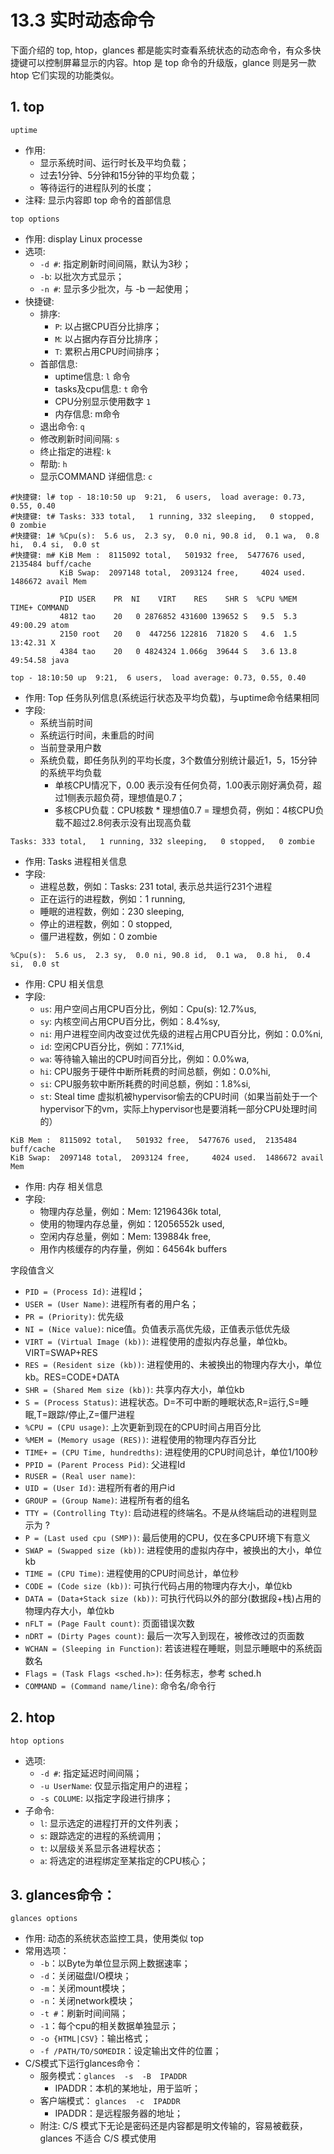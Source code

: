 # 13.3 实时动态命令
下面介绍的 top, htop，glances 都是能实时查看系统状态的动态命令，有众多快捷键可以控制屏幕显示的内容。htop 是 top 命令的升级版，glance 则是另一款 htop 它们实现的功能类似。

## 1. top
`uptime`
- 作用:
    - 显示系统时间、运行时长及平均负载；
    - 过去1分钟、5分钟和15分钟的平均负载；
    - 等待运行的进程队列的长度；
- 注释: 显示内容即 top 命令的首部信息

`top options`
- 作用: display Linux processe
- 选项:
    - `-d #`: 指定刷新时间间隔，默认为3秒；
    - `-b`: 以批次方式显示；
    - `-n #`: 显示多少批次，与 -b 一起使用；
- 快捷键:
    - 排序:
        - `P`: 以占据CPU百分比排序；
        - `M`: 以占据内存百分比排序；
        - `T`: 累积占用CPU时间排序；
    - 首部信息:
        - uptime信息: `l` 命令
        - tasks及cpu信息: `t` 命令
        - CPU分别显示使用数字 `1`
        - 内存信息: m命令
    - 退出命令: `q`
    - 修改刷新时间间隔: `s`
    - 终止指定的进程: `k`
    - 帮助: `h`
    - 显示COMMAND 详细信息: `c`

```
#快捷键: l# top - 18:10:50 up  9:21,  6 users,  load average: 0.73, 0.55, 0.40
#快捷键: t# Tasks: 333 total,   1 running, 332 sleeping,   0 stopped,   0 zombie
#快捷键: 1# %Cpu(s):  5.6 us,  2.3 sy,  0.0 ni, 90.8 id,  0.1 wa,  0.8 hi,  0.4 si,  0.0 st
#快捷键: m# KiB Mem :  8115092 total,   501932 free,  5477676 used,  2135484 buff/cache
           KiB Swap:  2097148 total,  2093124 free,     4024 used.  1486672 avail Mem

           PID USER    PR  NI    VIRT    RES    SHR S  %CPU %MEM     TIME+ COMMAND          
           4812 tao    20   0 2876852 431600 139652 S   9.5  5.3   49:00.29 atom          
           2150 root   20   0  447256 122816  71820 S   4.6  1.5   13:42.31 X
           4384 tao    20   0 4824324 1.066g  39644 S   3.6 13.8   49:54.58 java
```

`top - 18:10:50 up  9:21,  6 users,  load average: 0.73, 0.55, 0.40`
- 作用: Top 任务队列信息(系统运行状态及平均负载)，与uptime命令结果相同
- 字段:
  - 系统当前时间
  - 系统运行时间，未重启的时间
  - 当前登录用户数
  - 系统负载，即任务队列的平均长度，3个数值分别统计最近1，5，15分钟的系统平均负载
    - 单核CPU情况下，0.00 表示没有任何负荷，1.00表示刚好满负荷，超过1侧表示超负荷，理想值是0.7；
    - 多核CPU负载：CPU核数 * 理想值0.7 = 理想负荷，例如：4核CPU负载不超过2.8何表示没有出现高负载

`Tasks: 333 total,   1 running, 332 sleeping,   0 stopped,   0 zombie`
- 作用: Tasks 进程相关信息
- 字段:
  - 进程总数，例如：Tasks: 231 total, 表示总共运行231个进程
  - 正在运行的进程数，例如：1 running,
  - 睡眠的进程数，例如：230 sleeping,
  - 停止的进程数，例如：0 stopped,
  - 僵尸进程数，例如：0 zombie

`%Cpu(s):  5.6 us,  2.3 sy,  0.0 ni, 90.8 id,  0.1 wa,  0.8 hi,  0.4 si,  0.0 st`
- 作用: CPU 相关信息
- 字段:
  - `us`: 用户空间占用CPU百分比，例如：Cpu(s): 12.7%us,
  - `sy`: 内核空间占用CPU百分比，例如：8.4%sy,
  - `ni`: 用户进程空间内改变过优先级的进程占用CPU百分比，例如：0.0%ni,
  - `id`: 空闲CPU百分比，例如：77.1%id,
  - `wa`: 等待输入输出的CPU时间百分比，例如：0.0%wa,
  - `hi`: CPU服务于硬件中断所耗费的时间总额，例如：0.0%hi,
  - `si`: CPU服务软中断所耗费的时间总额，例如：1.8%si,
  - `st`: Steal time 虚拟机被hypervisor偷去的CPU时间（如果当前处于一个hypervisor下的vm，实际上hypervisor也是要消耗一部分CPU处理时间的）

`KiB Mem :  8115092 total,   501932 free,  5477676 used,  2135484 buff/cache`  
`KiB Swap:  2097148 total,  2093124 free,     4024 used.  1486672 avail Mem`
- 作用: 内存 相关信息
- 字段:
  - 物理内存总量，例如：Mem: 12196436k total,
  - 使用的物理内存总量，例如：12056552k used,
  - 空闲内存总量，例如：Mem: 139884k free,
  - 用作内核缓存的内存量，例如：64564k buffers

字段值含义
- `PID = (Process Id)`: 进程Id；
- `USER = (User Name)`: 进程所有者的用户名；
- `PR = (Priority)`: 优先级
- `NI = (Nice value)`: nice值。负值表示高优先级，正值表示低优先级
- `VIRT = (Virtual Image (kb))`: 进程使用的虚拟内存总量，单位kb。VIRT=SWAP+RES
- `RES = (Resident size (kb))`: 进程使用的、未被换出的物理内存大小，单位kb。RES=CODE+DATA
- `SHR = (Shared Mem size (kb))`: 共享内存大小，单位kb
- `S = (Process Status)`: 进程状态。D=不可中断的睡眠状态,R=运行,S=睡眠,T=跟踪/停止,Z=僵尸进程
- `%CPU = (CPU usage)`: 上次更新到现在的CPU时间占用百分比
- `%MEM = (Memory usage (RES))`: 进程使用的物理内存百分比
- `TIME+ = (CPU Time, hundredths)`: 进程使用的CPU时间总计，单位1/100秒
- `PPID = (Parent Process Pid)`: 父进程Id
- `RUSER = (Real user name)`:
- `UID = (User Id)`: 进程所有者的用户id
- `GROUP = (Group Name)`: 进程所有者的组名
- `TTY = (Controlling Tty)`: 启动进程的终端名。不是从终端启动的进程则显示为 ?
- `P = (Last used cpu (SMP))`: 最后使用的CPU，仅在多CPU环境下有意义
- `SWAP = (Swapped size (kb))`: 进程使用的虚拟内存中，被换出的大小，单位kb
- `TIME = (CPU Time)`: 进程使用的CPU时间总计，单位秒
- `CODE = (Code size (kb))`: 可执行代码占用的物理内存大小，单位kb
- `DATA = (Data+Stack size (kb))`: 可执行代码以外的部分(数据段+栈)占用的物理内存大小，单位kb
- `nFLT = (Page Fault count)`: 页面错误次数
- `nDRT = (Dirty Pages count)`: 最后一次写入到现在，被修改过的页面数
- `WCHAN = (Sleeping in Function)`: 若该进程在睡眠，则显示睡眠中的系统函数名
- `Flags = (Task Flags <sched.h>)`: 任务标志，参考 sched.h
- `COMMAND = (Command name/line)`: 命令名/命令行

## 2. htop
`htop options`
- 选项:
    - `-d #`: 指定延迟时间间隔；
    - `-u UserName`: 仅显示指定用户的进程；
    - `-s COLUME`: 以指定字段进行排序；
- 子命令:
    - `l`: 显示选定的进程打开的文件列表；
    - `s`: 跟踪选定的进程的系统调用；
    - `t`: 以层级关系显示各进程状态；
    - `a`: 将选定的进程绑定至某指定的CPU核心；


## 3. glances命令：
`glances options`
- 作用: 动态的系统状态监控工具，使用类似 top
- 常用选项：
    - `-b`：以Byte为单位显示网上数据速率；
    - `-d`：关闭磁盘I/O模块；
    - `-m`：关闭mount模块；
    - `-n`：关闭network模块；
    - `-t #`：刷新时间间隔；
    - `-1`：每个cpu的相关数据单独显示；
    - `-o {HTML|CSV}`：输出格式；
    - `-f /PATH/TO/SOMEDIR`：设定输出文件的位置；
- C/S模式下运行glances命令：
    - 服务模式：`glances  -s  -B  IPADDR`
        - IPADDR：本机的某地址，用于监听；
    - 客户端模式： `glances  -c  IPADDR`
        - IPADDR：是远程服务器的地址；
    - 附注: C/S 模式下无论是密码还是内容都是明文传输的，容易被截获，glances 不适合 C/S 模式使用
